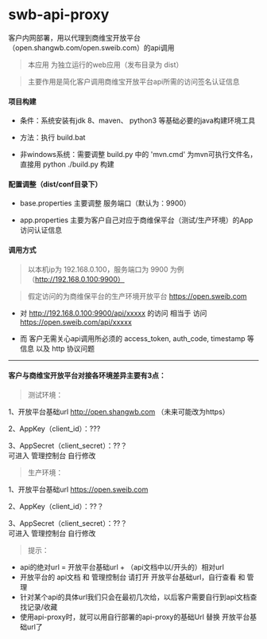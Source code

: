 # swb-api-proxy
客户内网部署，用以代理到商维宝开放平台（open.shangwb.com/open.sweib.com）的api调用

> 本应用 为独立运行的web应用（发布目录为 dist）

> 主要作用是简化客户调用商维宝开放平台api所需的访问签名认证信息


#### 项目构建
- 条件：系统安装有jdk 8、maven、 python3 等基础必要的java构建环境工具

- 方法：执行 build.bat

- 非windows系统：需要调整 build.py 中的 'mvn.cmd' 为mvn可执行文件名，直接用 python ./build.py 构建


#### 配置调整（dist/conf目录下）
- base.properties 主要调整 服务端口（默认为：9900）

- app.properties 主要为客户自己对应于商维保平台（测试/生产环境）的App访问认证信息


#### 调用方式
> 以本机ip为 192.168.0.100，服务端口为 9900 为例（http://192.168.0.100:9900）

> 假定访问的为商维保平台的生产环境开放平台 https://open.sweib.com

- 对 http://192.168.0.100:9900/api/xxxxx 的访问 相当于 访问 https://open.sweib.com/api/xxxxx

- 而 客户无需关心api调用所必须的 access_token, auth_code, timestamp 等信息 以及 http 协议问题

---
#### 客户与商维宝开放平台对接各环境差异主要有3点：

> 测试环境：

1、开放平台基础url  http://open.shangwb.com   （未来可能改为https）

2、AppKey（client_id）：???

3、AppSecret（client_secret）：??？  
    可进入 管理控制台 自行修改

> 生产环境：

1、开放平台基础url  https://open.sweib.com

2、AppKey（client_id）：??？

3、AppSecret（client_secret）：??？  
    可进入 管理控制台 自行修改

> 提示：
- api的绝对url =  开放平台基础url + （api文档中以/开头的）相对url
- 开放平台的 api文档 和 管理控制台 请打开 开放平台基础url，自行查看 和 管理
- 针对某个api的具体url我们只会在最初几次给，以后客户需要自行到api文档查找记录/收藏
- 使用api-proxy时，就可以用自行部署的api-proxy的基础Url 替换 开放平台基础url了
